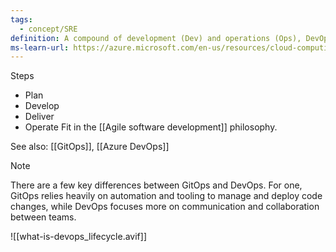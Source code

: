 ```yaml
---
tags:
  - concept/SRE
definition: A compound of development (Dev) and operations (Ops), DevOps is the union of people, process, and technology to continually provide value to customers.
ms-learn-url: https://azure.microsoft.com/en-us/resources/cloud-computing-dictionary/what-is-devops
---
```

Steps
- Plan
- Develop
- Deliver
- Operate
Fit in the [[Agile software development]] philosophy.

See also:  [[GitOps]], [[Azure DevOps]]

> [!note]
> There are a few key differences between GitOps and DevOps. For one, GitOps relies heavily on automation and tooling to manage and deploy code changes, while DevOps focuses more on communication and collaboration between teams.

![[what-is-devops_lifecycle.avif]]
